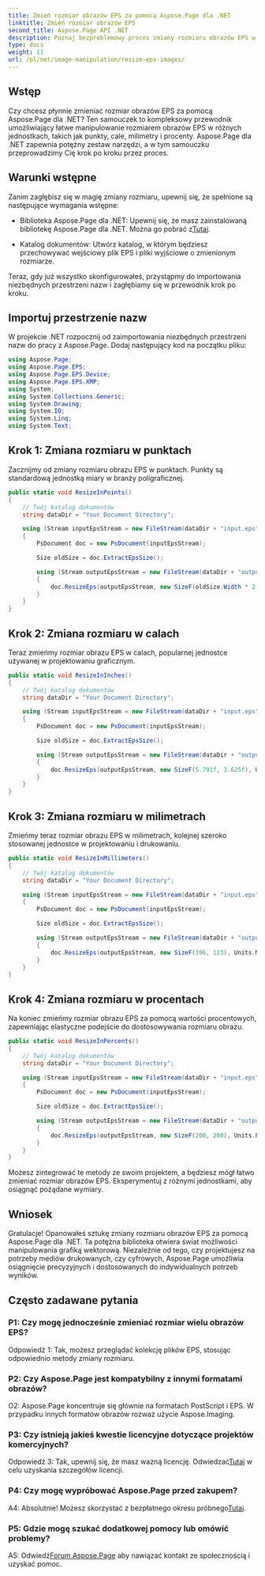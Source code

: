 ```yaml
---
title: Zmień rozmiar obrazów EPS za pomocą Aspose.Page dla .NET
linktitle: Zmień rozmiar obrazów EPS
second_title: Aspose.Page API .NET
description: Poznaj bezproblemowy proces zmiany rozmiaru obrazów EPS w .NET przy użyciu Aspose.Page. Osiągnij precyzję w punktach, calach, milimetrach i procentach bez wysiłku.
type: docs
weight: 11
url: /pl/net/image-manipulation/resize-eps-images/
---
```

## Wstęp

Czy chcesz płynnie zmieniać rozmiar obrazów EPS za pomocą Aspose.Page dla .NET? Ten samouczek to kompleksowy przewodnik umożliwiający łatwe manipulowanie rozmiarem obrazów EPS w różnych jednostkach, takich jak punkty, cale, milimetry i procenty. Aspose.Page dla .NET zapewnia potężny zestaw narzędzi, a w tym samouczku przeprowadzimy Cię krok po kroku przez proces.

## Warunki wstępne

Zanim zagłębisz się w magię zmiany rozmiaru, upewnij się, że spełnione są następujące wymagania wstępne:

-  Biblioteka Aspose.Page dla .NET: Upewnij się, że masz zainstalowaną bibliotekę Aspose.Page dla .NET. Można go pobrać z[Tutaj](https://releases.aspose.com/page/net/).

- Katalog dokumentów: Utwórz katalog, w którym będziesz przechowywać wejściowy plik EPS i pliki wyjściowe o zmienionym rozmiarze.

Teraz, gdy już wszystko skonfigurowałeś, przystąpmy do importowania niezbędnych przestrzeni nazw i zagłębiamy się w przewodnik krok po kroku.

## Importuj przestrzenie nazw

W projekcie .NET rozpocznij od zaimportowania niezbędnych przestrzeni nazw do pracy z Aspose.Page. Dodaj następujący kod na początku pliku:

```csharp
using Aspose.Page;
using Aspose.Page.EPS;
using Aspose.Page.EPS.Device;
using Aspose.Page.EPS.XMP;
using System;
using System.Collections.Generic;
using System.Drawing;
using System.IO;
using System.Linq;
using System.Text;
```

## Krok 1: Zmiana rozmiaru w punktach

Zacznijmy od zmiany rozmiaru obrazu EPS w punktach. Punkty są standardową jednostką miary w branży poligraficznej.

```csharp
public static void ResizeInPoints()
{
    // Twój katalog dokumentów
    string dataDir = "Your Document Directory";

    using (Stream inputEpsStream = new FileStream(dataDir + "input.eps", FileMode.Open, FileAccess.Read))
    {
        PsDocument doc = new PsDocument(inputEpsStream);

        Size oldSize = doc.ExtractEpsSize();

        using (Stream outputEpsStream = new FileStream(dataDir + "output_resize_points.eps", FileMode.Create, FileAccess.Write))
        {
            doc.ResizeEps(outputEpsStream, new SizeF(oldSize.Width * 2, oldSize.Height * 2), Units.Points);
        }
    }
}
```

## Krok 2: Zmiana rozmiaru w calach

Teraz zmieńmy rozmiar obrazu EPS w calach, popularnej jednostce używanej w projektowaniu graficznym.

```csharp
public static void ResizeInInches()
{
    // Twój katalog dokumentów
    string dataDir = "Your Document Directory";

    using (Stream inputEpsStream = new FileStream(dataDir + "input.eps", FileMode.Open, FileAccess.Read))
    {
        PsDocument doc = new PsDocument(inputEpsStream);

        Size oldSize = doc.ExtractEpsSize();

        using (Stream outputEpsStream = new FileStream(dataDir + "output_resize_inches.eps", FileMode.Create, FileAccess.Write))
        {
            doc.ResizeEps(outputEpsStream, new SizeF(5.791f, 3.625f), Units.Inches);
        }
    }
}
```

## Krok 3: Zmiana rozmiaru w milimetrach

Zmieńmy teraz rozmiar obrazu EPS w milimetrach, kolejnej szeroko stosowanej jednostce w projektowaniu i drukowaniu.

```csharp
public static void ResizeInMillimeters()
{
    // Twój katalog dokumentów
    string dataDir = "Your Document Directory";

    using (Stream inputEpsStream = new FileStream(dataDir + "input.eps", FileMode.Open, FileAccess.Read))
    {
        PsDocument doc = new PsDocument(inputEpsStream);

        Size oldSize = doc.ExtractEpsSize();

        using (Stream outputEpsStream = new FileStream(dataDir + "output_resize_mms.eps", FileMode.Create, FileAccess.Write))
        {
            doc.ResizeEps(outputEpsStream, new SizeF(196, 123), Units.Millimeters);
        }
    }
}
```

## Krok 4: Zmiana rozmiaru w procentach

Na koniec zmieńmy rozmiar obrazu EPS za pomocą wartości procentowych, zapewniając elastyczne podejście do dostosowywania rozmiaru obrazu.

```csharp
public static void ResizeInPercents()
{
    // Twój katalog dokumentów
    string dataDir = "Your Document Directory";

    using (Stream inputEpsStream = new FileStream(dataDir + "input.eps", FileMode.Open, FileAccess.Read))
    {
        PsDocument doc = new PsDocument(inputEpsStream);

        Size oldSize = doc.ExtractEpsSize();

        using (Stream outputEpsStream = new FileStream(dataDir + "output_resize_percents.eps", FileMode.Create, FileAccess.Write))
        {
            doc.ResizeEps(outputEpsStream, new SizeF(200, 200), Units.Percents);
        }
    }
}
```

Możesz zintegrować te metody ze swoim projektem, a będziesz mógł łatwo zmieniać rozmiar obrazów EPS. Eksperymentuj z różnymi jednostkami, aby osiągnąć pożądane wymiary.

## Wniosek

Gratulacje! Opanowałeś sztukę zmiany rozmiaru obrazów EPS za pomocą Aspose.Page dla .NET. Ta potężna biblioteka otwiera świat możliwości manipulowania grafiką wektorową. Niezależnie od tego, czy projektujesz na potrzeby mediów drukowanych, czy cyfrowych, Aspose.Page umożliwia osiągnięcie precyzyjnych i dostosowanych do indywidualnych potrzeb wyników.

## Często zadawane pytania

### P1: Czy mogę jednocześnie zmieniać rozmiar wielu obrazów EPS?

Odpowiedź 1: Tak, możesz przeglądać kolekcję plików EPS, stosując odpowiednio metody zmiany rozmiaru.

### P2: Czy Aspose.Page jest kompatybilny z innymi formatami obrazów?

O2: Aspose.Page koncentruje się głównie na formatach PostScript i EPS. W przypadku innych formatów obrazów rozważ użycie Aspose.Imaging.

### P3: Czy istnieją jakieś kwestie licencyjne dotyczące projektów komercyjnych?

 Odpowiedź 3: Tak, upewnij się, że masz ważną licencję. Odwiedzać[Tutaj](https://purchase.aspose.com/buy) w celu uzyskania szczegółów licencji.

### P4: Czy mogę wypróbować Aspose.Page przed zakupem?

 A4: Absolutnie! Możesz skorzystać z bezpłatnego okresu próbnego[Tutaj](https://releases.aspose.com/).

### P5: Gdzie mogę szukać dodatkowej pomocy lub omówić problemy?

 A5: Odwiedź[Forum Aspose.Page](https://forum.aspose.com/c/page/39) aby nawiązać kontakt ze społecznością i uzyskać pomoc.